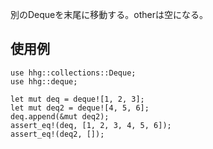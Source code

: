 別のDequeを末尾に移動する。otherは空になる。

## 使用例

```
use hhg::collections::Deque;
use hhg::deque;

let mut deq = deque![1, 2, 3];
let mut deq2 = deque![4, 5, 6];
deq.append(&mut deq2);
assert_eq!(deq, [1, 2, 3, 4, 5, 6]);
assert_eq!(deq2, []);
```
